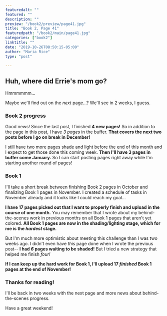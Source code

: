 ```yaml
---
featuredalt: ""
featured: ""
description: ""
preview: "/book2/preview/page41.jpg"
title: "Book 2, Page 41"
featuredpath: "/book2/main/page41.jpg"
categories: ["book2"]
linktitle: ""
date: "2019-10-26T08:50:15-05:00"
author: "Maria Rice"
type: "post"

---
```


## Huh, where did Errie's mom go?

Hmmmmmm...

Maybe we'll find out on the _next_ page...? 
We'll see in 2 weeks, I guess.

### Book 2 progress

Good news! 
Since the last post, I finished **4 new pages!**
So in addition to the page in this post, I have _3 pages_ in the buffer. 
**That covers the next two posts before I go on break in December!**

I still have two more pages shade and light before the end of this month and I expect to get those done this coming week. 
**Then I'll have 3 pages in buffer come January.** 
So I can start posting pages right away while I'm starting another round of pages!

### Book 1 

I'll take a short break between finishing Book 2 pages in October and finalizing Book 1 pages in November. 
I created a schedule of tasks in November already and it looks like I could reach my goal...

**I have 17 pages picked out that I want to properly finish and upload in the course of one month.** 
You may remember that I wrote about my behind-the-scenes work in previous months on all Book 1 pages that aren't yet colored. 
**All Book 1 pages are now in the shading/lighting stage, which for me is the _hardest_ stage.** 

But I'm much more optimistic about meeting this challenge than I was two weeks ago. 
I didn't even have _this_ page done when I wrote the previous post-- **I had _6_ pages waiting to be shaded!**
But I tried a new strategy that helped me finish _four!_

**If I can keep up the hard work for Book 1, I'll upload 17 _finished_ Book 1 pages at the end of November!**

### Thanks for reading! 

I'll be back in two weeks with the next page and more news about behind-the-scenes progress. 

Have a great weekend!
